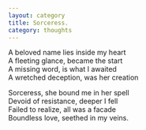 ```yaml
---
layout: category
title: Sorceress.
category: thoughts
---
```


A beloved name lies inside my heart  
A fleeting glance, became the start  
A missing word, is what I awaited  
A wretched deception, was her creation  

Sorceress, she bound me in her spell  
Devoid of resistance, deeper I fell  
Failed to realize, all was a facade  
Boundless love, seethed in my veins.
